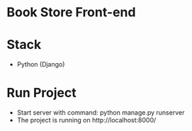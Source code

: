 # Book Store Front-end

# Stack

-   Python (Django)

# Run Project

-   Start server with command: python manage.py runserver
-   The project is running on http://localhost:8000/
